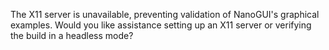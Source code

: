 The X11 server is unavailable, preventing validation of NanoGUI's graphical examples. Would you like assistance setting up an X11 server or verifying the build in a headless mode?
